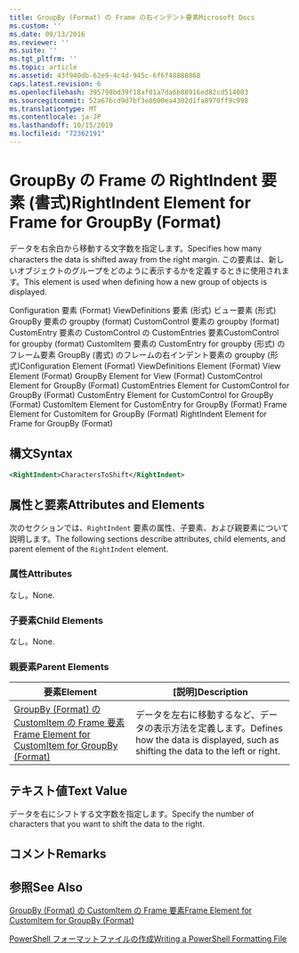 ```yaml
---
title: GroupBy (Format) の Frame の右インデント要素Microsoft Docs
ms.custom: ''
ms.date: 09/13/2016
ms.reviewer: ''
ms.suite: ''
ms.tgt_pltfrm: ''
ms.topic: article
ms.assetid: 43f940db-62e9-4c4d-945c-6f6f48880868
caps.latest.revision: 6
ms.openlocfilehash: 395798bd39f18af01a7da6b88916ed82cd514003
ms.sourcegitcommit: 52a67bcd9d7bf3e8600ea4302d1fa8970ff9c998
ms.translationtype: MT
ms.contentlocale: ja-JP
ms.lasthandoff: 10/15/2019
ms.locfileid: "72362191"
---
```

# <a name="rightindent-element-for-frame-for-groupby-format"></a><span data-ttu-id="cc7a6-102">GroupBy の Frame の RightIndent 要素 (書式)</span><span class="sxs-lookup"><span data-stu-id="cc7a6-102">RightIndent Element for Frame for GroupBy (Format)</span></span>

<span data-ttu-id="cc7a6-103">データを右余白から移動する文字数を指定します。</span><span class="sxs-lookup"><span data-stu-id="cc7a6-103">Specifies how many characters the data is shifted away from the right margin.</span></span> <span data-ttu-id="cc7a6-104">この要素は、新しいオブジェクトのグループをどのように表示するかを定義するときに使用されます。</span><span class="sxs-lookup"><span data-stu-id="cc7a6-104">This element is used when defining how a new group of objects is displayed.</span></span>

<span data-ttu-id="cc7a6-105">Configuration 要素 (Format) ViewDefinitions 要素 (形式) ビュー要素 (形式) GroupBy 要素の groupby (format) CustomControl 要素の groupby (format) CustomEntry 要素の CustomControl の CustomEntries 要素CustomControl for groupby (format) CustomItem 要素の CustomEntry for groupby (形式) のフレーム要素 GroupBy (書式) のフレームの右インデント要素の groupby (形式)</span><span class="sxs-lookup"><span data-stu-id="cc7a6-105">Configuration Element (Format) ViewDefinitions Element (Format) View Element (Format) GroupBy Element for View (Format) CustomControl Element for GroupBy (Format) CustomEntries Element for CustomControl for GroupBy (Format) CustomEntry Element for CustomControl for GroupBy (Format) CustomItem Element for CustomEntry for GroupBy (Format) Frame Element for CustomItem for GroupBy (Format) RightIndent Element for Frame for GroupBy (Format)</span></span>

## <a name="syntax"></a><span data-ttu-id="cc7a6-106">構文</span><span class="sxs-lookup"><span data-stu-id="cc7a6-106">Syntax</span></span>

```xml
<RightIndent>CharactersToShift</RightIndent>
```

## <a name="attributes-and-elements"></a><span data-ttu-id="cc7a6-107">属性と要素</span><span class="sxs-lookup"><span data-stu-id="cc7a6-107">Attributes and Elements</span></span>

<span data-ttu-id="cc7a6-108">次のセクションでは、`RightIndent` 要素の属性、子要素、および親要素について説明します。</span><span class="sxs-lookup"><span data-stu-id="cc7a6-108">The following sections describe attributes, child elements, and parent element of the `RightIndent` element.</span></span>

### <a name="attributes"></a><span data-ttu-id="cc7a6-109">属性</span><span class="sxs-lookup"><span data-stu-id="cc7a6-109">Attributes</span></span>

<span data-ttu-id="cc7a6-110">なし。</span><span class="sxs-lookup"><span data-stu-id="cc7a6-110">None.</span></span>

### <a name="child-elements"></a><span data-ttu-id="cc7a6-111">子要素</span><span class="sxs-lookup"><span data-stu-id="cc7a6-111">Child Elements</span></span>

<span data-ttu-id="cc7a6-112">なし。</span><span class="sxs-lookup"><span data-stu-id="cc7a6-112">None.</span></span>

### <a name="parent-elements"></a><span data-ttu-id="cc7a6-113">親要素</span><span class="sxs-lookup"><span data-stu-id="cc7a6-113">Parent Elements</span></span>

|<span data-ttu-id="cc7a6-114">要素</span><span class="sxs-lookup"><span data-stu-id="cc7a6-114">Element</span></span>|<span data-ttu-id="cc7a6-115">[説明]</span><span class="sxs-lookup"><span data-stu-id="cc7a6-115">Description</span></span>|
|-------------|-----------------|
|[<span data-ttu-id="cc7a6-116">GroupBy (Format) の CustomItem の Frame 要素</span><span class="sxs-lookup"><span data-stu-id="cc7a6-116">Frame Element for CustomItem for GroupBy (Format)</span></span>](./frame-element-for-customitem-for-groupby-format.md)|<span data-ttu-id="cc7a6-117">データを左右に移動するなど、データの表示方法を定義します。</span><span class="sxs-lookup"><span data-stu-id="cc7a6-117">Defines how the data is displayed, such as shifting the data to the left or right.</span></span>|

## <a name="text-value"></a><span data-ttu-id="cc7a6-118">テキスト値</span><span class="sxs-lookup"><span data-stu-id="cc7a6-118">Text Value</span></span>

<span data-ttu-id="cc7a6-119">データを右にシフトする文字数を指定します。</span><span class="sxs-lookup"><span data-stu-id="cc7a6-119">Specify the number of characters that you want to shift the data to the right.</span></span>

## <a name="remarks"></a><span data-ttu-id="cc7a6-120">コメント</span><span class="sxs-lookup"><span data-stu-id="cc7a6-120">Remarks</span></span>

## <a name="see-also"></a><span data-ttu-id="cc7a6-121">参照</span><span class="sxs-lookup"><span data-stu-id="cc7a6-121">See Also</span></span>

[<span data-ttu-id="cc7a6-122">GroupBy (Format) の CustomItem の Frame 要素</span><span class="sxs-lookup"><span data-stu-id="cc7a6-122">Frame Element for CustomItem for GroupBy (Format)</span></span>](./frame-element-for-customitem-for-groupby-format.md)

[<span data-ttu-id="cc7a6-123">PowerShell フォーマットファイルの作成</span><span class="sxs-lookup"><span data-stu-id="cc7a6-123">Writing a PowerShell Formatting File</span></span>](./writing-a-powershell-formatting-file.md)
